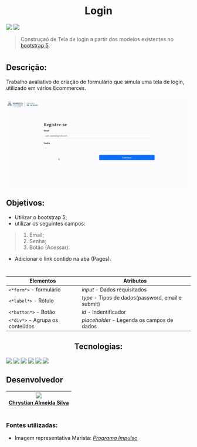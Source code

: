 <h1 align=center>Login</h1>

![](https://img.shields.io/badge/license-%20Escola%20Marista%20Ir.%20Ac%C3%A1cio-black) ![](https://img.shields.io/badge/version-0.1-white) 
>Construçaõ de Tela de login a partir dos modelos existentes no [bootstrap 5](https://getbootstrap.com/).
#
## Descrição:
Trabalho avaliativo de criação de formulário que simula uma tela de login, utilizado em vários Ecommerces.

![Demonstração](20231130_221025.gif)
## Objetivos:

* Utilizar o bootstrap 5;
* utilizar os seguintes campos:
>1. Email;
>2. Senha;
>3. Botão (Acessar).
* Adicionar o link contido na aba (Pages).
#
| Elementos | Atributos |
| --- | --- |
| ``<*form*>`` - formulário | *input* - Dados requisitados
| ``<*label*>`` - Rótulo | *type* - Tipos de dados(password, email e submit)
| ``<*button*>`` - Botão | *id* - Indentificador
| ``<*div*>`` - Agrupa os conteúdos | *placeholder* - Legenda os campos de dados

<h2 align = center>Tecnologias:</h2>  

![](https://img.shields.io/badge/CSS3-1572B6?style=for-the-badge&logo=css3&logoColor=white)
![](https://img.shields.io/badge/HTML5-E34F26?style=for-the-badge&logo=html5&logoColor=white)
![](https://img.shields.io/badge/Bootstrap-563D7C?style=for-the-badge&logo=bootstrap&logoColor=white)
![](https://img.shields.io/badge/VSCode-0078D4?style=for-the-badge&logo=visual%20studio%20code&logoColor=white)
![](https://img.shields.io/badge/GitHub-100000?style=for-the-badge&logo=github&logoColor=white)
![](https://img.shields.io/badge/GIT-E44C30?style=for-the-badge&logo=git&logoColor=white)

## Desenvolvedor
 
| <img loading="lazy" src="https://github.com/ESChrystian/site-de-produtos/assets/140809945/6a4fa894-a625-424a-80b0-b01d0a8c0bb5" width=130><br> <a href="https://github.com/ESChrystian">Chrystian Almeida Silva</a> |
| --- |
#
### Fontes utilizadas:
* Imagem representativa Marista: [*Programa Impulso*](http://programaimpulso.org.br/osc/marista-escola-social-ir-acacio/)


